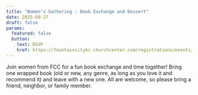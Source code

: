 ```yaml
---
title: "Women's Gathering : Book Exchange and Dessert"
date: 2025-09-27
draft: false
params:
  featured: false
  button:
    text: RSVP
    href: https://fountaincitykc.churchcenter.com/registrations/events/3140193
---
```

Join women from FCC for a fun book exchange and time together! Bring one wrapped book (old or new, any genre, as long as you love it and recommend it) and leave with a new one. All are welcome, so please bring a friend, neighbor, or family member.
